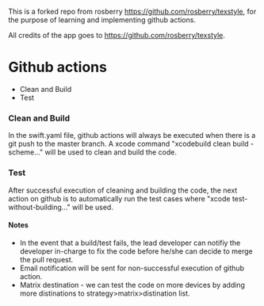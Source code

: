 This is a forked repo from rosberry https://github.com/rosberry/texstyle, for the purpose of learning and implementing github actions. 

All credits of the app goes to https://github.com/rosberry/texstyle.

# Github actions
* Clean and Build
* Test

### Clean and Build
In the swift.yaml file, github actions will always be executed when there is a git push to the master branch. A xcode command "xcodebuild clean build -scheme..." will be used to clean and build the code. 

### Test
After successful execution of cleaning and building the code, the next action on github is to automatically run the test cases where "xcode test-without-building..." will be used.

#### Notes
* In the event that a build/test fails, the lead developer can notifiy the developer in-charge to fix the code before he/she can decide to merge the pull request.
* Email notification will be sent for non-successful execution of github action. 
* Matrix destination - we can test the code on more devices by adding more distinations to strategy>matrix>distination list. 
